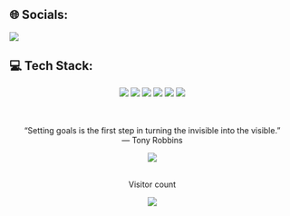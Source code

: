 ## 🌐 Socials:
<a href='https://linkedin.com/in/anangkf/'>
	<img src='https://img.shields.io/badge/LinkedIn-%230077B5.svg?logo=linkedin&logoColor=white' />
</a>

## 💻 Tech Stack:

<div align='center'>
	<img src='https://img.shields.io/badge/javascript-%23323330.svg?style=for-the-badge&logo=javascript&logoColor=%23F7DF1E' />
	<img src='https://img.shields.io/badge/typescript-%23007ACC.svg?style=for-the-badge&logo=typescript&logoColor=white' />
	<img src='https://img.shields.io/badge/react-%2320232a.svg?style=for-the-badge&logo=react&logoColor=%2361DAFB' />
	<img src='https://img.shields.io/badge/Next-black?style=for-the-badge&logo=next.js&logoColor=white' />
	<img src='https://img.shields.io/badge/-GraphQL-E10098?style=for-the-badge&logo=graphql&logoColor=white' />
	<img src='https://img.shields.io/badge/-ApolloGraphQL-311C87?style=for-the-badge&logo=apollo-graphql' />
</div>
<br />
<br />

<div align='center'>
<p>“Setting goals is the first step in turning the invisible into the visible.” <br /> — Tony Robbins</p>
<!-- <a href="https://github.com/anangkf">
  <img src="https://github-readme-stats.vercel.app/api?username=anangkf&theme=gotham&hide_border=false&include_all_commits=false&count_private=false" />
</a> --->
</div >

<div align='center'>
  <img src='https://github-readme-streak-stats.herokuapp.com/?user=anangkf&theme=gotham&hide_border=false' />
<!-- <img src='https://github-readme-stats.vercel.app/api/top-langs/?username=anangkf&theme=gotham&hide_border=false&include_all_commits=false&count_private=false&layout=compact' /> -->
</div>

<div align='center'>
<br />
<p>Visitor count</p>
<a href="https://github.com/anangkf">
  <img src="https://profile-counter.glitch.me/anangkf/count.svg" />
</a>
</div>
